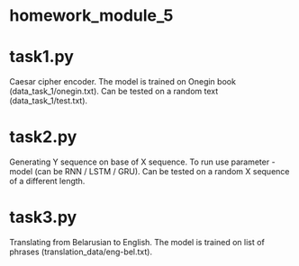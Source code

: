# homework_module_5

# task1.py 
Caesar cipher encoder. The model is trained on Onegin book (data_task_1/onegin.txt). Can be tested on a random text (data_task_1/test.txt).

# task2.py 
Generating Y sequence on base of X sequence. To run use parameter -model (can be RNN / LSTM / GRU). Can be tested on a random X sequence of a different length.

# task3.py 
Translating from Belarusian to English.  The model is trained on list of phrases (translation_data/eng-bel.txt).
